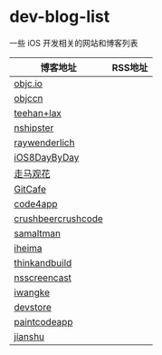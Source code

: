 dev-blog-list
===========

一些 iOS 开发相关的网站和博客列表

博客地址 | RSS地址
----- | -----
[objc.io](http://www.objc.io) |
[objccn](http://objccn.io/) | 
[teehan+lax](http://www.teehanlax.com/blog/) | 
[nshipster](http://nshipster.com/) | 
[raywenderlich](http://www.raywenderlich.com/) | 
[iOS8DayByDay](http://www.shinobicontrols.com/iOS8DayByDay) | 
[走马观花](http://ios.b2mp.cn/) | 
[GitCafe](http://blog.gitcafe.com/) | 
[code4app](http://code4app.com/) | 
[crushbeercrushcode](http://crushbeercrushcode.org/) | 
[samaltman](http://blog.samaltman.com/) | 
[iheima](http://news.iheima.com/show-6-59116-1.html) | 
[thinkandbuild](http://www.thinkandbuild.it/) | 
[nsscreencast](http://nsscreencast.com/) | 
[iwangke](http://www.iwangke.me/) | 
[devstore](http://www.devstore.cn/) | 
[paintcodeapp](http://www.paintcodeapp.com/) | 
[jianshu](http://www.jianshu.com/) | 
